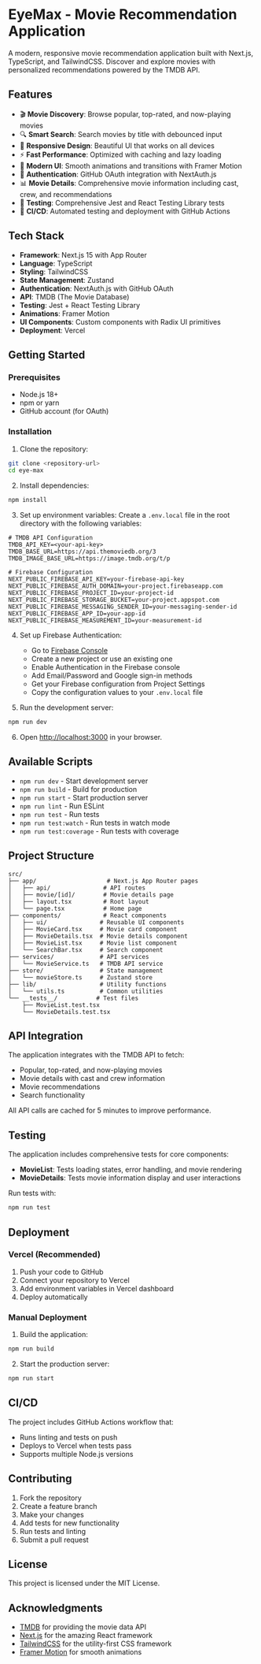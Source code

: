 # EyeMax - Movie Recommendation Application

A modern, responsive movie recommendation application built with Next.js, TypeScript, and TailwindCSS. Discover and explore movies with personalized recommendations powered by the TMDB API.

## Features

- 🎬 **Movie Discovery**: Browse popular, top-rated, and now-playing movies
- 🔍 **Smart Search**: Search movies by title with debounced input
- 📱 **Responsive Design**: Beautiful UI that works on all devices
- ⚡ **Fast Performance**: Optimized with caching and lazy loading
- 🎨 **Modern UI**: Smooth animations and transitions with Framer Motion
- 🔐 **Authentication**: GitHub OAuth integration with NextAuth.js
- 📊 **Movie Details**: Comprehensive movie information including cast, crew, and recommendations
- 🧪 **Testing**: Comprehensive Jest and React Testing Library tests
- 🚀 **CI/CD**: Automated testing and deployment with GitHub Actions

## Tech Stack

- **Framework**: Next.js 15 with App Router
- **Language**: TypeScript
- **Styling**: TailwindCSS
- **State Management**: Zustand
- **Authentication**: NextAuth.js with GitHub OAuth
- **API**: TMDB (The Movie Database)
- **Testing**: Jest + React Testing Library
- **Animations**: Framer Motion
- **UI Components**: Custom components with Radix UI primitives
- **Deployment**: Vercel

## Getting Started

### Prerequisites

- Node.js 18+
- npm or yarn
- GitHub account (for OAuth)

### Installation

1. Clone the repository:

```bash
git clone <repository-url>
cd eye-max
```

2. Install dependencies:

```bash
npm install
```

3. Set up environment variables:
   Create a `.env.local` file in the root directory with the following variables:

```env
# TMDB API Configuration
TMDB_API_KEY=<your-api-key>
TMDB_BASE_URL=https://api.themoviedb.org/3
TMDB_IMAGE_BASE_URL=https://image.tmdb.org/t/p

# Firebase Configuration
NEXT_PUBLIC_FIREBASE_API_KEY=your-firebase-api-key
NEXT_PUBLIC_FIREBASE_AUTH_DOMAIN=your-project.firebaseapp.com
NEXT_PUBLIC_FIREBASE_PROJECT_ID=your-project-id
NEXT_PUBLIC_FIREBASE_STORAGE_BUCKET=your-project.appspot.com
NEXT_PUBLIC_FIREBASE_MESSAGING_SENDER_ID=your-messaging-sender-id
NEXT_PUBLIC_FIREBASE_APP_ID=your-app-id
NEXT_PUBLIC_FIREBASE_MEASUREMENT_ID=your-measurement-id
```

4. Set up Firebase Authentication:
   - Go to [Firebase Console](https://console.firebase.google.com/)
   - Create a new project or use an existing one
   - Enable Authentication in the Firebase console
   - Add Email/Password and Google sign-in methods
   - Get your Firebase configuration from Project Settings
   - Copy the configuration values to your `.env.local` file

5. Run the development server:

```bash
npm run dev
```

6. Open [http://localhost:3000](http://localhost:3000) in your browser.

## Available Scripts

- `npm run dev` - Start development server
- `npm run build` - Build for production
- `npm run start` - Start production server
- `npm run lint` - Run ESLint
- `npm run test` - Run tests
- `npm run test:watch` - Run tests in watch mode
- `npm run test:coverage` - Run tests with coverage

## Project Structure

```
src/
├── app/                    # Next.js App Router pages
│   ├── api/               # API routes
│   ├── movie/[id]/        # Movie details page
│   ├── layout.tsx         # Root layout
│   └── page.tsx           # Home page
├── components/            # React components
│   ├── ui/               # Reusable UI components
│   ├── MovieCard.tsx     # Movie card component
│   ├── MovieDetails.tsx  # Movie details component
│   ├── MovieList.tsx     # Movie list component
│   └── SearchBar.tsx     # Search component
├── services/             # API services
│   └── MovieService.ts   # TMDB API service
├── store/                # State management
│   └── movieStore.ts     # Zustand store
├── lib/                  # Utility functions
│   └── utils.ts          # Common utilities
└── __tests__/           # Test files
    ├── MovieList.test.tsx
    └── MovieDetails.test.tsx
```

## API Integration

The application integrates with the TMDB API to fetch:

- Popular, top-rated, and now-playing movies
- Movie details with cast and crew information
- Movie recommendations
- Search functionality

All API calls are cached for 5 minutes to improve performance.

## Testing

The application includes comprehensive tests for core components:

- **MovieList**: Tests loading states, error handling, and movie rendering
- **MovieDetails**: Tests movie information display and user interactions

Run tests with:

```bash
npm run test
```

## Deployment

### Vercel (Recommended)

1. Push your code to GitHub
2. Connect your repository to Vercel
3. Add environment variables in Vercel dashboard
4. Deploy automatically

### Manual Deployment

1. Build the application:

```bash
npm run build
```

2. Start the production server:

```bash
npm run start
```

## CI/CD

The project includes GitHub Actions workflow that:

- Runs linting and tests on push
- Deploys to Vercel when tests pass
- Supports multiple Node.js versions

## Contributing

1. Fork the repository
2. Create a feature branch
3. Make your changes
4. Add tests for new functionality
5. Run tests and linting
6. Submit a pull request

## License

This project is licensed under the MIT License.

## Acknowledgments

- [TMDB](https://www.themoviedb.org/) for providing the movie data API
- [Next.js](https://nextjs.org/) for the amazing React framework
- [TailwindCSS](https://tailwindcss.com/) for the utility-first CSS framework
- [Framer Motion](https://www.framer.com/motion/) for smooth animations
